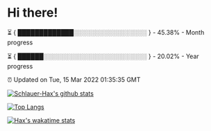 # Hi there!

⏳ { █████████████░░░░░░░░░░░░░░░░░ } - 45.38% - Month progress

⏳ { ██████░░░░░░░░░░░░░░░░░░░░░░░░ } - 20.02% - Year progress

⏰ Updated on Tue, 15 Mar 2022 01:35:35 GMT


[![Schlauer-Hax's github stats](https://github-readme-stats.vercel.app/api?username=Schlauer-Hax&show_icons=true&theme=dark&count_private=true)](https://github.com/Schlauer-Hax)


[![Top Langs](https://github-readme-stats.vercel.app/api/top-langs/?username=Schlauer-Hax&layout=compact&theme=dark)](https://github.com/Schlauer-Hax?tab=repositories)


[![Hax's wakatime stats](https://github-readme-stats.vercel.app/api/wakatime?username=Hax&theme=dark)](https://wakatime.com/@Hax)

